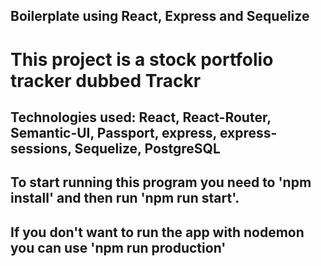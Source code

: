 ## Boilerplate using React, Express and Sequelize
# This project is a stock portfolio tracker dubbed Trackr

## Technologies used: React, React-Router, Semantic-UI, Passport, express, express-sessions, Sequelize, PostgreSQL

## To start running this program you need to 'npm install' and then run 'npm run start'.
## If you don't want to run the app with nodemon you can use 'npm run production'



